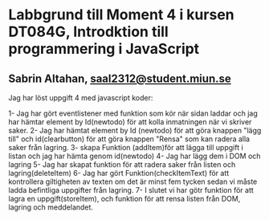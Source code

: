 # Labbgrund till Moment 4 i kursen DT084G, Introdktion till programmering i JavaScript

## Sabrin Altahan, saal2312@student.miun.se

Jag har löst uppgift 4 med javascript koder:

1- Jag har gört eventlistener med funktion som kör när sidan laddar och jag har hämtar element by Id(newtodo) för att kolla inmatningen när vi skriver saker.
2- Jag har hämtat element by Id (newtodo) för att göra knappen "lägg till" och id(clearbutton) för att göra knappen "Rensa" som kan radera alla saker från lagring.
3- skapa Funktion (addItem)för att lägga till uppgift i listan och jag har hämta genom id(newtodo) 
4- Jag har lägg dem i DOM  och lagring
5- Jag har skapat funktion för att radera saker från listen och lagring(deleteItem)
6- Jag har gört Funktion(checkItemText) för att kontrollera giltigheten av texten om det är minst fem tycken
sedan vi måste ladda befintliga uppgifter från lagring.
7- I slutet vi har götr funktion för att lagra en uppgift(storeItem), och funktion för att rensa listen från DOM, lagring och meddelandet.

